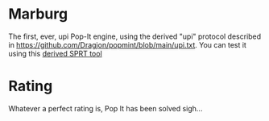 # Marburg
The first, ever, upi Pop-It engine, using the derived "upi" protocol described in https://github.com/Dragjon/popmint/blob/main/upi.txt. You can test it using this [derived SPRT tool](https://github.com/Dragjon/popmint)
# Rating
Whatever a perfect rating is, Pop It has been solved sigh...
